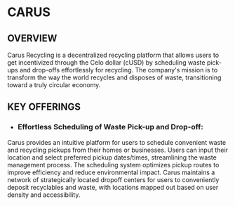 # CARUS

## OVERVIEW

Carus Recycling is a decentralized recycling platform that allows users to get incentivized through the Celo dollar (cUSD) by scheduling waste pick-ups and drop-offs effortlessly for recycling. The company's mission is to transform the way the world recycles and disposes of waste, transitioning toward a truly circular economy.

## KEY OFFERINGS
- ### Effortless Scheduling of Waste Pick-up and Drop-off:
Carus provides an intuitive platform for users to schedule convenient waste and recycling pickups from their homes or businesses.
Users can input their location and select preferred pickup dates/times, streamlining the waste management process.
The scheduling system optimizes pickup routes to improve efficiency and reduce environmental impact.
Carus maintains a network of strategically located dropoff centers for users to conveniently deposit recyclables and waste, with locations mapped out based on user density and accessibility.
